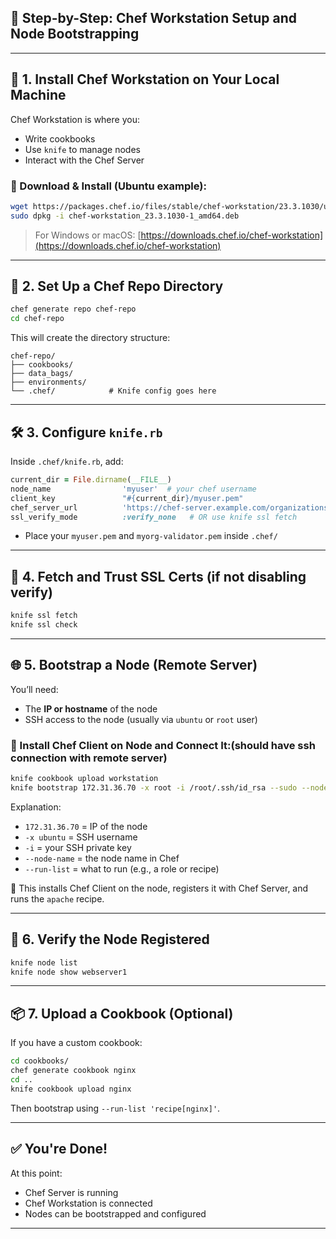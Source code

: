 
## 🧰 **Step-by-Step: Chef Workstation Setup and Node Bootstrapping**

---

## 🚀 **1. Install Chef Workstation on Your Local Machine**

Chef Workstation is where you:

* Write cookbooks
* Use `knife` to manage nodes
* Interact with the Chef Server

### 🔽 Download & Install (Ubuntu example):

```bash
wget https://packages.chef.io/files/stable/chef-workstation/23.3.1030/ubuntu/22.04/chef-workstation_23.3.1030-1_amd64.deb
sudo dpkg -i chef-workstation_23.3.1030-1_amd64.deb
```

> For Windows or macOS: [https://downloads.chef.io/chef-workstation](https://downloads.chef.io/chef-workstation)

---

## 📁 **2. Set Up a Chef Repo Directory**

```bash
chef generate repo chef-repo
cd chef-repo
```

This will create the directory structure:

```
chef-repo/
├── cookbooks/
├── data_bags/
├── environments/
└── .chef/            # Knife config goes here
```

---

## 🛠️ **3. Configure `knife.rb`**

Inside `.chef/knife.rb`, add:

```ruby
current_dir = File.dirname(__FILE__)
node_name                'myuser'  # your chef username
client_key               "#{current_dir}/myuser.pem"
chef_server_url          'https://chef-server.example.com/organizations/myorg'
ssl_verify_mode          :verify_none   # OR use knife ssl fetch
```

* Place your `myuser.pem` and `myorg-validator.pem` inside `.chef/`

---

## 🔐 **4. Fetch and Trust SSL Certs (if not disabling verify)**

```bash
knife ssl fetch
knife ssl check
```

---

## 🌐 **5. Bootstrap a Node (Remote Server)**

You’ll need:

* The **IP or hostname** of the node
* SSH access to the node (usually via `ubuntu` or `root` user)

### 🔧 Install Chef Client on Node and Connect It:(should have ssh connection with remote server)

```bash
knife cookbook upload workstation
knife bootstrap 172.31.36.70 -x root -i /root/.ssh/id_rsa --sudo --node-name webserver1 --run-list 'recipe[workstation::apache]' --node-ssl-verify-mode none
```

Explanation:

* `172.31.36.70` = IP of the node
* `-x ubuntu` = SSH username
* `-i` = your SSH private key
* `--node-name` = the node name in Chef
* `--run-list` = what to run (e.g., a role or recipe)

📝 This installs Chef Client on the node, registers it with Chef Server, and runs the `apache` recipe.

---

## 🔎 **6. Verify the Node Registered**

```bash
knife node list
knife node show webserver1
```

---

## 📦 **7. Upload a Cookbook (Optional)**

If you have a custom cookbook:

```bash
cd cookbooks/
chef generate cookbook nginx
cd ..
knife cookbook upload nginx
```

Then bootstrap using `--run-list 'recipe[nginx]'`.

---

## ✅ You're Done!

At this point:

* Chef Server is running
* Chef Workstation is connected
* Nodes can be bootstrapped and configured

---



